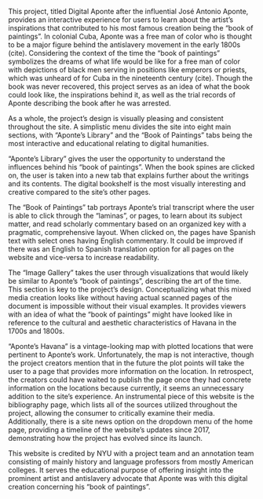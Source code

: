 This project, titled Digital Aponte after the influential José Antonio Aponte, provides an interactive experience for users to learn about the artist’s inspirations that contributed to his most famous creation being the “book of paintings”. In colonial Cuba, Aponte was a free man of color who is thought to be a major figure behind the antislavery movement in the early 1800s (cite).  Considering the context of the time the “book of paintings” symbolizes the dreams of what life would be like for a free man of color with depictions of black men serving in positions like emperors or priests, which was unheard of for Cuba in the nineteenth century (cite). Though the book was never recovered, this project serves as an idea of what the book could look like, the inspirations behind it, as well as the trial records of Aponte describing the book after he was arrested. 

As a whole, the project’s design is visually pleasing and consistent throughout the site. A simplistic menu divides the site into eight main sections, with “Aponte’s Library” and the “Book of Paintings” tabs being the most interactive and educational relating to digital humanities.

“Aponte’s Library” gives the user the opportunity to understand the influences behind his “book of paintings”. When the book spines are clicked on, the user is taken into a new tab that explains further about the writings and its contents. The digital bookshelf is the most visually interesting and creative compared to the site’s other pages.

The “Book of Paintings” tab portrays Aponte’s trial transcript where the user is able to click through the “laminas”, or pages, to learn about its subject matter, and read scholarly commentary based on an organized key with a pragmatic, comprehensive layout. When clicked on, the pages have Spanish text with select ones having English commentary. It could be improved if there was an English to Spanish translation option for all pages on the website and vice-versa to increase readability. 

The “Image Gallery” takes the user through visualizations that would likely be similar to Aponte’s “book of paintings”, describing the art of the time. This section is key to the project’s design. Conceptualizing what this mixed media creation looks like without having actual scanned pages of the document is impossible without their visual examples. It provides viewers with an idea of what the “book of paintings” might have looked like in reference to the cultural and aesthetic characteristics of Havana in the 1700s and 1800s. 

“Aponte’s Havana” is a vintage-looking map with plotted locations that were pertinent to Aponte’s work. Unfortunately, the map is not interactive, though the project creators mention that in the future the plot points will take the user to a page that provides more information on the location. In retrospect, the creators could have waited to publish the page once they had concrete information on the locations because currently, it seems an unnecessary addition to the site’s experience. 
An instrumental piece of this website is the bibliography page, which lists all of the sources utilized throughout the project, allowing the consumer to critically examine their media. Additionally, there is a site news option on the dropdown menu of the home page, providing a timeline of the website’s updates since 2017, demonstrating how the project has evolved since its launch.

This website is credited by NYU with a project team and an annotation team consisting of mainly history and language professors from mostly American colleges. It serves the educational purpose of offering insight into the prominent artist and antislavery advocate that Aponte was with this digital creation concerning his “book of paintings”.





